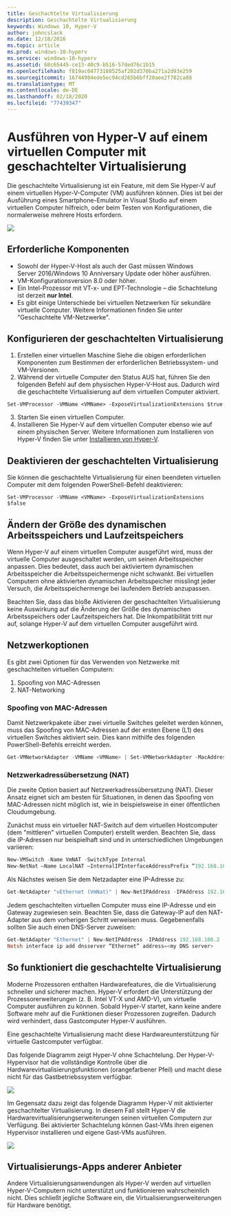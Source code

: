 ```yaml
---
title: Geschachtelte Virtualisierung
description: Geschachtelte Virtualisierung
keywords: Windows 10, Hyper-V
author: johncslack
ms.date: 12/18/2016
ms.topic: article
ms.prod: windows-10-hyperv
ms.service: windows-10-hyperv
ms.assetid: 68c65445-ce13-40c9-b516-57ded76c1b15
ms.openlocfilehash: f819ac04773188525af202d370ba271a2d93e259
ms.sourcegitcommit: 16744984ede5ec94cd265b6bff20aee2f782ca88
ms.translationtype: MT
ms.contentlocale: de-DE
ms.lasthandoff: 02/18/2020
ms.locfileid: "77439347"
---
```

# <a name="run-hyper-v-in-a-virtual-machine-with-nested-virtualization"></a>Ausführen von Hyper-V auf einem virtuellen Computer mit geschachtelter Virtualisierung

Die geschachtelte Virtualisierung ist ein Feature, mit dem Sie Hyper-V auf einem virtuellen Hyper-V-Computer (VM) ausführen können. Dies ist bei der Ausführung eines Smartphone-Emulator in Visual Studio auf einem virtuellen Computer hilfreich, oder beim Testen von Konfigurationen, die normalerweise mehrere Hosts erfordern.

![](./media/HyperVNesting.png)

## <a name="prerequisites"></a>Erforderliche Komponenten

* Sowohl der Hyper-V-Host als auch der Gast müssen Windows Server 2016/Windows 10 Anniversary Update oder höher ausführen.
* VM-Konfigurationsversion 8.0 oder höher.
* Ein Intel-Prozessor mit VT-x- und EPT-Technologie – die Schachtelung ist derzeit **nur Intel**.
* Es gibt einige Unterschiede bei virtuellen Netzwerken für sekundäre virtuelle Computer. Weitere Informationen finden Sie unter "Geschachtelte VM-Netzwerke".


## <a name="configure-nested-virtualization"></a>Konfigurieren der geschachtelten Virtualisierung

1. Erstellen einer virtuellen Maschine Siehe die obigen erforderlichen Komponenten zum Bestimmen der erforderlichen Betriebssystem- und VM-Versionen.
2. Während der virtuelle Computer den Status AUS hat, führen Sie den folgenden Befehl auf dem physischen Hyper-V-Host aus. Dadurch wird die geschachtelte Virtualisierung auf dem virtuellen Computer aktiviert.

```
Set-VMProcessor -VMName <VMName> -ExposeVirtualizationExtensions $true
```
3. Starten Sie einen virtuellen Computer.
4. Installieren Sie Hyper-V auf dem virtuellen Computer ebenso wie auf einem physischen Server. Weitere Informationen zum Installieren von Hyper-V finden Sie unter [Installieren von Hyper-V](../quick-start/enable-hyper-v.md).

## <a name="disable-nested-virtualization"></a>Deaktivieren der geschachtelten Virtualisierung
Sie können die geschachtelte Virtualisierung für einen beendeten virtuellen Computer mit dem folgenden PowerShell-Befehl deaktivieren:
```
Set-VMProcessor -VMName <VMName> -ExposeVirtualizationExtensions $false
```

## <a name="dynamic-memory-and-runtime-memory-resize"></a>Ändern der Größe des dynamischen Arbeitsspeichers und Laufzeitspeichers
Wenn Hyper-V auf einem virtuellen Computer ausgeführt wird, muss der virtuelle Computer ausgeschaltet werden, um seinen Arbeitsspeicher anpassen. Dies bedeutet, dass auch bei aktiviertem dynamischen Arbeitsspeicher die Arbeitsspeichermenge nicht schwankt. Bei virtuellen Computern ohne aktivierten dynamischen Arbeitsspeicher misslingt jeder Versuch, die Arbeitsspeichermenge bei laufendem Betrieb anzupassen. 

Beachten Sie, dass das bloße Aktivieren der geschachtelten Virtualisierung keine Auswirkung auf die Änderung der Größe des dynamischen Arbeitsspeichers oder Laufzeitspeichers hat. Die Inkompatibilität tritt nur auf, solange Hyper-V auf dem virtuellen Computer ausgeführt wird.

## <a name="networking-options"></a>Netzwerkoptionen

Es gibt zwei Optionen für das Verwenden von Netzwerke mit geschachtelten virtuellen Computern: 

1. Spoofing von MAC-Adressen
2. NAT-Networking

### <a name="mac-address-spoofing"></a>Spoofing von MAC-Adressen
Damit Netzwerkpakete über zwei virtuelle Switches geleitet werden können, muss das Spoofing von MAC-Adressen auf der ersten Ebene (L1) des virtuellen Switches aktiviert sein. Dies kann mithilfe des folgenden PowerShell-Befehls erreicht werden.

``` PowerShell
Get-VMNetworkAdapter -VMName <VMName> | Set-VMNetworkAdapter -MacAddressSpoofing On
```

### <a name="network-address-translation-nat"></a>Netzwerkadressübersetzung (NAT)
Die zweite Option basiert auf Netzwerkadressübersetzung (NAT). Dieser Ansatz eignet sich am besten für Situationen, in denen das Spoofing von MAC-Adressen nicht möglich ist, wie in beispielsweise in einer öffentlichen Cloudumgebung.

Zunächst muss ein virtueller NAT-Switch auf dem virtuellen Hostcomputer (dem "mittleren" virtuellen Computer) erstellt werden. Beachten Sie, dass die IP-Adressen nur beispielhaft sind und in unterschiedlichen Umgebungen variieren:

``` PowerShell
New-VMSwitch -Name VmNAT -SwitchType Internal
New-NetNat –Name LocalNAT –InternalIPInterfaceAddressPrefix “192.168.100.0/24”
```

Als Nächstes weisen Sie dem Netzadapter eine IP-Adresse zu:

``` PowerShell
Get-NetAdapter "vEthernet (VmNat)" | New-NetIPAddress -IPAddress 192.168.100.1 -AddressFamily IPv4 -PrefixLength 24
```

Jedem geschachtelten virtuellen Computer muss eine IP-Adresse und ein Gateway zugewiesen sein. Beachten Sie, dass die Gateway-IP auf den NAT-Adapter aus dem vorherigen Schritt verweisen muss. Gegebenenfalls sollten Sie auch einen DNS-Server zuweisen:

``` PowerShell
Get-NetAdapter "Ethernet" | New-NetIPAddress -IPAddress 192.168.100.2 -DefaultGateway 192.168.100.1 -AddressFamily IPv4 -PrefixLength 24
Netsh interface ip add dnsserver “Ethernet” address=<my DNS server>
```

## <a name="how-nested-virtualization-works"></a>So funktioniert die geschachtelte Virtualisierung

Moderne Prozessoren enthalten Hardwarefeatures, die die Virtualisierung schneller und sicherer machen. Hyper-V erfordert die Unterstützung der Prozessorerweiterungen (z. B. Intel VT-X und AMD-V), um virtuelle Computer ausführen zu können. Sobald Hyper-V startet, kann keine andere Software mehr auf die Funktionen dieser Prozessoren zugreifen.  Dadurch wird verhindert, dass Gastcomputer Hyper-V ausführen.

Eine geschachtelte Virtualisierung macht diese Hardwareunterstützung für virtuelle Gastcomputer verfügbar.

Das folgende Diagramm zeigt Hyper-V ohne Schachtelung.  Der Hyper-V-Hypervisor hat die vollständige Kontrolle über die Hardwarevirtualisierungsfunktionen (orangefarbener Pfeil) und macht diese nicht für das Gastbetriebssystem verfügbar.

![](./media/HVNoNesting.PNG)

Im Gegensatz dazu zeigt das folgende Diagramm Hyper-V mit aktivierter geschachtelter Virtualisierung. In diesem Fall stellt Hyper-V die Hardwarevirtualisierungserweiterungen seinen virtuellen Computern zur Verfügung. Bei aktivierter Schachtelung können Gast-VMs ihren eigenen Hypervisor installieren und eigene Gast-VMs ausführen.

![](./media/HVNesting.png)

## <a name="3rd-party-virtualization-apps"></a>Virtualisierungs-Apps anderer Anbieter

Andere Virtualisierungsanwendungen als Hyper-V werden auf virtuellen Hyper-V-Computern nicht unterstützt und funktionieren wahrscheinlich nicht. Dies schließt jegliche Software ein, die Virtualisierungserweiterungen für Hardware benötigt.
